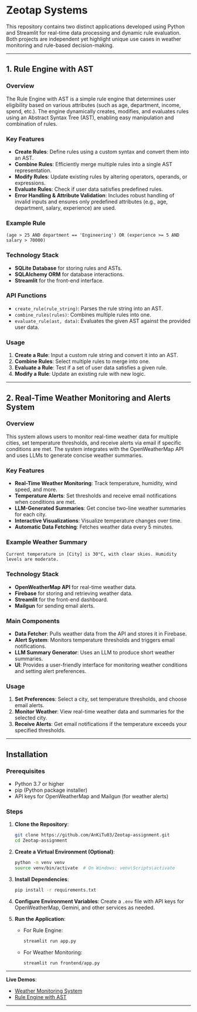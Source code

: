 # Zeotap Systems

This repository contains two distinct applications developed using Python and Streamlit for real-time data processing and dynamic rule evaluation. Both projects are independent yet highlight unique use cases in weather monitoring and rule-based decision-making.

---

## 1. Rule Engine with AST

### Overview

The Rule Engine with AST is a simple rule engine that determines user eligibility based on various attributes (such as age, department, income, spend, etc.). The engine dynamically creates, modifies, and evaluates rules using an Abstract Syntax Tree (AST), enabling easy manipulation and combination of rules.

### Key Features

- **Create Rules**: Define rules using a custom syntax and convert them into an AST.
- **Combine Rules**: Efficiently merge multiple rules into a single AST representation.
- **Modify Rules**: Update existing rules by altering operators, operands, or expressions.
- **Evaluate Rules**: Check if user data satisfies predefined rules.
- **Error Handling & Attribute Validation**: Includes robust handling of invalid inputs and ensures only predefined attributes (e.g., age, department, salary, experience) are used.

### Example Rule

```plaintext
(age > 25 AND department == 'Engineering') OR (experience >= 5 AND salary > 70000)
```

### Technology Stack

- **SQLite Database** for storing rules and ASTs.
- **SQLAlchemy ORM** for database interactions.
- **Streamlit** for the front-end interface.

### API Functions

- `create_rule(rule_string)`: Parses the rule string into an AST.
- `combine_rules(rules)`: Combines multiple rules into one.
- `evaluate_rule(ast, data)`: Evaluates the given AST against the provided user data.

### Usage

1. **Create a Rule**: Input a custom rule string and convert it into an AST.
2. **Combine Rules**: Select multiple rules to merge into one.
3. **Evaluate a Rule**: Test if a set of user data satisfies a given rule.
4. **Modify a Rule**: Update an existing rule with new logic.

---

## 2. Real-Time Weather Monitoring and Alerts System

### Overview

This system allows users to monitor real-time weather data for multiple cities, set temperature thresholds, and receive alerts via email if specific conditions are met. The system integrates with the OpenWeatherMap API and uses LLMs to generate concise weather summaries.

### Key Features

- **Real-Time Weather Monitoring**: Track temperature, humidity, wind speed, and more.
- **Temperature Alerts**: Set thresholds and receive email notifications when conditions are met.
- **LLM-Generated Summaries**: Get concise two-line weather summaries for each city.
- **Interactive Visualizations**: Visualize temperature changes over time.
- **Automatic Data Fetching**: Fetches weather data every 5 minutes.

### Example Weather Summary

```plaintext
Current temperature in [City] is 30°C, with clear skies. Humidity levels are moderate.
```

### Technology Stack

- **OpenWeatherMap API** for real-time weather data.
- **Firebase** for storing and retrieving weather data.
- **Streamlit** for the front-end dashboard.
- **Mailgun** for sending email alerts.

### Main Components

- **Data Fetcher**: Pulls weather data from the API and stores it in Firebase.
- **Alert System**: Monitors temperature thresholds and triggers email notifications.
- **LLM Summary Generator**: Uses an LLM to produce short weather summaries.
- **UI**: Provides a user-friendly interface for monitoring weather conditions and setting alert preferences.

### Usage

1. **Set Preferences**: Select a city, set temperature thresholds, and choose email alerts.
2. **Monitor Weather**: View real-time weather data and summaries for the selected city.
3. **Receive Alerts**: Get email notifications if the temperature exceeds your specified thresholds.

---

## Installation

### Prerequisites

- Python 3.7 or higher
- pip (Python package installer)
- API keys for OpenWeatherMap and Mailgun (for weather alerts)

### Steps

1. **Clone the Repository**:
   ```bash
   git clone https://github.com/AnKiTu03/Zeotap-assignment.git
   cd Zeotap-assignment
   ```

2. **Create a Virtual Environment (Optional)**:
   ```bash
   python -m venv venv
   source venv/bin/activate  # On Windows: venv\Scripts\activate
   ```

3. **Install Dependencies**:
   ```bash
   pip install -r requirements.txt
   ```

4. **Configure Environment Variables**:
   Create a `.env` file with API keys for OpenWeatherMap, Gemini, and other services as needed.

5. **Run the Application**:
   - For Rule Engine:
     ```bash
     streamlit run app.py
     ```
   - For Weather Monitoring:
     ```bash
     streamlit run frontend/app.py
     ```

---

**Live Demos**:

- [Weather Monitoring System](https://weather-zeotap.streamlit.app/)
- [Rule Engine with AST](https://ast-zeotap.streamlit.app/)

--- 